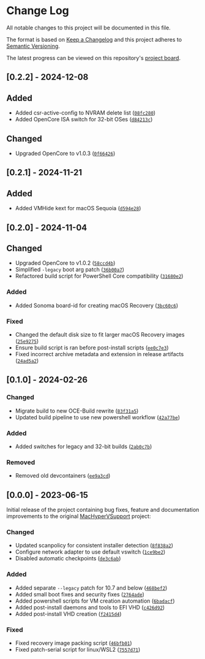 # Change Log
All notable changes to this project will be documented in this file.
 
The format is based on [Keep a Changelog](http://keepachangelog.com/)
and this project adheres to [Semantic Versioning](http://semver.org/).

The latest progress can be viewed on this repository's [project board](#).

## [0.2.2] - 2024-12-08

## Added
- Added csr-active-config to NVRAM delete list ([`08fc280`](https://github.com/Qonfused/OSX-Hyper-V/commit/08fc28037db79ad947983d108787aa765c545298))
- Added OpenCore ISA switch for 32-bit OSes ([`d84213c`](https://github.com/Qonfused/OSX-Hyper-V/commit/d84213c58480bd2f75150f1a094203f2e7513c0a))

## Changed
- Upgraded OpenCore to v1.0.3 ([`0f66426`](https://github.com/Qonfused/OSX-Hyper-V/commit/0f664268253389eb70388cd5ed229c8e42e3db97))

## [0.2.1] - 2024-11-21

## Added
- Added VMHide kext for macOS Sequoia ([`d594e28`](https://github.com/Qonfused/OSX-Hyper-V/commit/d594e28e791a432a84ad665f674fa1b576fb132b))

## [0.2.0] - 2024-11-04

## Changed
- Upgraded OpenCore to v1.0.2 ([`58ccd4b`](https://github.com/Qonfused/OSX-Hyper-V/commit/58ccd4b6e1c6492fab0d704d4b2bf24b834e56f7))
- Simplified `-legacy` boot arg patch ([`36b00a7`](https://github.com/Qonfused/OSX-Hyper-V/commit/36b00a73eaf1bee4ab42b07c70f1900e7500db10))
- Refactored build script for PowerShell Core compatibility ([`31680e2`](https://github.com/Qonfused/OSX-Hyper-V/commit/31680e2a762059555ae85407db450f625cf5d939))

### Added
- Added Sonoma board-id for creating macOS Recovery ([`3bc60c6`](https://github.com/Qonfused/OSX-Hyper-V/commit/3bc60c6a2d7b5b17603123b0565d795870dfa089))

### Fixed
- Changed the default disk size to fit larger macOS Recovery images ([`25e9275`](https://github.com/Qonfused/OSX-Hyper-V/commit/25e92751264f71671e4c1287744a211d87b49482))
- Ensure build script is ran before post-install scripts ([`ee0c7e3`](https://github.com/Qonfused/OSX-Hyper-V/commit/ee0c7e3760e9b0c191fbae5fff124ef78afba0cf))
- Fixed incorrect archive metadata and extension in release artifacts ([`24ad5a2`](https://github.com/Qonfused/OSX-Hyper-V/commit/24ad5a2decd27c34ea906e23ec465e685eee756f))

## [0.1.0] - 2024-02-26

### Changed
- Migrate build to new OCE-Build rewrite ([`83f31a5`](https://github.com/Qonfused/OSX-Hyper-V/pull/4/commits/83f31a53f26d0d3451ffc9215564bc8e156cb8cb))
- Updated build pipeline to use new powershell workflow ([`42a77be`](https://github.com/Qonfused/OSX-Hyper-V/pull/4/commits/42a77be235c4bccccf6664708b5547bd68008147))

### Added
- Added switches for legacy and 32-bit builds ([`2ab0c7b`](https://github.com/Qonfused/OSX-Hyper-V/pull/4/commits/2ab0c7b2b214886be6c2cc6da0595e4ff1e08b2a))

### Removed
- Removed old devcontainers ([`ee9a3cd`](https://github.com/Qonfused/OSX-Hyper-V/pull/4/commits/ee9a3cdcae8bf1322502705bc39f43429db2da13))

## [0.0.0] - 2023-06-15

Initial release of the project containing bug fixes, feature and documentation improvements to the original [MacHyperVSupport](https://github.com/acidanthera/MacHyperVSupport) project:

### Changed
- Updated scanpolicy for consistent installer detection ([`8f838a2`](https://github.com/Qonfused/OSX-Hyper-V/commit/8f838a2342af58ccc568ac590f850df6771c6eb9))
- Configure network adapter to use default vswitch ([`1ce9be2`](https://github.com/Qonfused/OSX-Hyper-V/commit/1ce9be20a0e7f2a1a7980b5c9f80003bf228c9b9))
- Disabled automatic checkpoints ([`de3c6ab`](https://github.com/Qonfused/OSX-Hyper-V/commit/de3c6ab29b2b9903c1e2281f6b1d8a6fe98373a8))

### Added
- Added separate `--legacy` patch for 10.7 and below ([`468bef2`](https://github.com/Qonfused/OSX-Hyper-V/commit/468bef2c552e661982de3c7cb8091a1ddd9fd495))
- Added small boot fixes and security fixes ([`2764ade`](https://github.com/Qonfused/OSX-Hyper-V/commit/2764ade116b944e8b8ace6dbf183609356d8c02e))
- Added powershell scripts for VM creation automation ([`6badacf`](https://github.com/Qonfused/OSX-Hyper-V/commit/6badacfccf32c3a818fe5ea61eddbad04c8d9738))
- Added post-install daemons and tools to EFI VHD ([`c426d92`](https://github.com/Qonfused/OSX-Hyper-V/commit/c426d928ba7d2afe4bee16b8c56244668d9fec2b))
- Added post-install VHD creation ([`f2415d4`](https://github.com/Qonfused/OSX-Hyper-V/commit/f2415d41160f79d66591fe4dda1532aa92b6c9c0))

### Fixed
- Fixed recovery image packing script ([`46bfb01`](https://github.com/Qonfused/OSX-Hyper-V/commit/46bfb01c4c38abc0a75f3d5ae410184538754c6a))
- Fixed patch-serial script for linux/WSL2 ([`7557d71`](https://github.com/Qonfused/OSX-Hyper-V/commit/7557d713a5a0551ccd5ac0c40fc0356a1cac1dc5))
